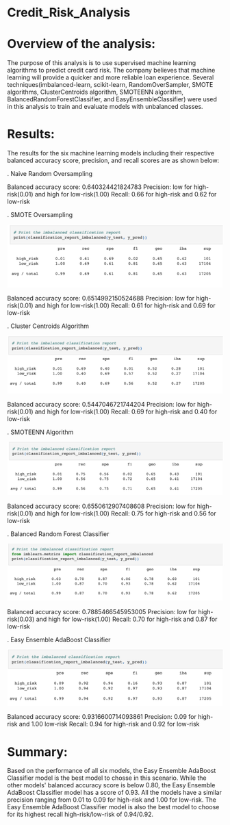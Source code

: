 # Credit_Risk_Analysis
# Overview of the analysis:

The purpose of this analysis is to use supervised machine learning algorithms to predict credit card risk. The company believes that machine learning will provide a quicker and more reliable loan experience. Several techniques(imbalanced-learn, scikit-learn, RandomOverSampler, SMOTE algorithms, ClusterCentroids algorithm, SMOTEENN algorithm, BalancedRandomForestClassifier, and EasyEnsembleClassifier) were used in this analysis to train and evaluate models with unbalanced classes.

# Results:
The results for the six machine learning models including their respective balanced accuracy score, precision, and recall scores are as shown below: 

. Naive Random Oversampling

Balanced accuracy score: 0.640324421824783
Precision: low for high-risk(0.01) and high for low-risk(1.00)
Recall: 0.66 for high-risk and 0.62 for low-risk

. SMOTE Oversampling

![smote_oversampling](https://github.com/StessyG/Credit_Risk_Analysis/blob/021146aa4083a75634dafe39b03e6bfd5c831be2/images/smote_oversampling.png)

Balanced accuracy score: 0.6514992150524688
Precision: low for high-risk(0.01) and high for low-risk(1.00)
Recall: 0.61 for high-risk and 0.69 for low-risk

. Cluster Centroids Algorithm

![cluster_centroids](https://github.com/StessyG/Credit_Risk_Analysis/blob/021146aa4083a75634dafe39b03e6bfd5c831be2/images/cluster_centroids.png)

Balanced accuracy score: 0.5447046721744204
Precision: low for high-risk(0.01) and high for low-risk(1.00)
Recall: 0.69 for high-risk and 0.40 for low-risk

. SMOTEENN Algorithm

![smoteenn](https://github.com/StessyG/Credit_Risk_Analysis/blob/021146aa4083a75634dafe39b03e6bfd5c831be2/images/smoteenn.png)

Balanced accuracy score: 0.6550612907408608
Precision: low for high-risk(0.01) and high for low-risk(1.00)
Recall: 0.75 for high-risk and 0.56 for low-risk

. Balanced Random Forest Classifier

![random_forest](https://github.com/StessyG/Credit_Risk_Analysis/blob/021146aa4083a75634dafe39b03e6bfd5c831be2/images/random_forest.png)

Balanced accuracy score: 0.7885466545953005
Precision: low for high-risk(0.03) and high for low-risk(1.00)
Recall: 0.70 for high-risk and 0.87 for low-risk

. Easy Ensemble AdaBoost Classifier

![easy_ensemble_adaboost](https://github.com/StessyG/Credit_Risk_Analysis/blob/021146aa4083a75634dafe39b03e6bfd5c831be2/images/ensemble_adaboost.png)

Balanced accuracy score: 0.9316600714093861
Precision: 0.09 for high-risk and 1.00 low-risk
Recall: 0.94 for high-risk and 0.92 for low-risk

# Summary: 

Based on the performance of all six models, the Easy Ensemble AdaBoost Classifier model is the best model to chosse in this scenario. While the other models' balanced accuracy score is below 0.80, the Easy Ensemble AdaBoost Classifier model has a score of 0.93. All the models have a similar precision ranging from 0.01 to 0.09 for high-risk and 1.00 for low-risk. The Easy Ensemble AdaBoost Classifier model is also the best model to choose for its highest recall high-risk/low-risk of 0.94/0.92.
